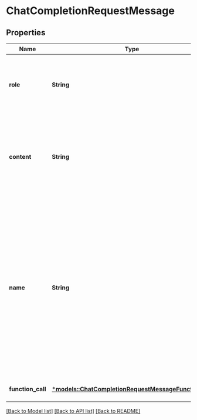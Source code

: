 # ChatCompletionRequestMessage

## Properties
Name | Type | Description | Notes
------------ | ------------- | ------------- | -------------
**role** | **String** | The role of the messages author. One of `system`, `user`, `assistant`, or `function`. | 
**content** | **String** | The contents of the message. `content` is required for all messages except assistant messages with function calls. | [optional] [default to None]
**name** | **String** | The name of the author of this message. `name` is required if role is `function`, and it should be the name of the function whose response is in the `content`. May contain a-z, A-Z, 0-9, and underscores, with a maximum length of 64 characters. | [optional] [default to None]
**function_call** | [***models::ChatCompletionRequestMessageFunctionCall**](ChatCompletionRequestMessage_function_call.md) |  | [optional] [default to None]

[[Back to Model list]](../README.md#documentation-for-models) [[Back to API list]](../README.md#documentation-for-api-endpoints) [[Back to README]](../README.md)


